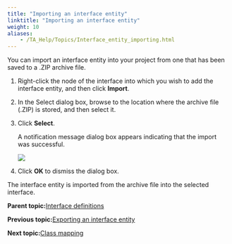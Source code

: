 ```yaml
--- 
title: "Importing an interface entity"
linktitle: "Importing an interface entity"
weight: 10
aliases: 
    - /TA_Help/Topics/Interface_entity_importing.html
---
```


You can import an interface entity into your project from one that has been saved to a .ZIP archive file.

1.  Right-click the node of the interface into which you wish to add the interface entity, and then click **Import**.

2.  In the Select dialog box, browse to the location where the archive file \(.ZIP\) is stored, and then select it.

3.  Click **Select**.

    A notification message dialog box appears indicating that the import was successful.

    ![](/images//Images/import_entity.png)

4.  Click **OK** to dismiss the dialog box.


The interface entity is imported from the archive file into the selected interface.

**Parent topic:**[Interface definitions](/TA_Help/Topics/Interface_def.html)

**Previous topic:**[Exporting an interface entity](/TA_Help/Topics/Interface_entity_exporting.html)

**Next topic:**[Class mapping](/TA_Help/Topics/Class_mapping.html)

